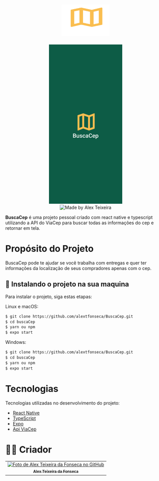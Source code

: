 <h1 align="center">
    <img alt="Logo BuscaCep" src="./assets/icons/logo.svg" width="150" height="100" />
</h1>

<p align="center">
    <img src="./assets/icons/splash.svg" height="500"/> <br>
     <img alt="Made by Alex Teixeira" src="https://img.shields.io/badge/made%20by- Alex Teixeira-%15C3D6?style=flat-square&color=0d5c46&labelColor=000">
</p>

**BuscaCep** é uma projeto pessoal criado com react native e typescript utilizando a API do ViaCep para buscar todas as informações do cep e retornar em tela.

# Propósito do Projeto

BuscaCep pode te ajudar se você trabalha com entregas e quer ter informações da localização de seus compradores apenas com o cep.

## 🚀 Instalando o projeto na sua maquina

Para instalar o projeto, siga estas etapas:

Linux e macOS:

```bash
$ git clone https://github.com/alextfonseca/BuscaCep.git
$ cd buscaCep
$ yarn ou npm
$ expo start
```

Windows:

```bash
$ git clone https://github.com/alextfonseca/BuscaCep.git
$ cd buscaCep
$ yarn ou npm
$ expo start
```

# Tecnologias

Tecnologias utilizadas no desenvolvimento do projeto:

- [React Native](https://reactnative.dev/)
- [TypeScript](https://www.typescriptlang.org/)
- [Expo](https://expo.io/)
- [Api ViaCep](https://viacep.com.br)

# 🧑‍💻 Criador

<table>
  <tr>
    <td align="center">
      <a href="https://github.com/alextfonseca">
        <img src="https://github.com/alextfonseca.png" width="100px;" alt="Foto de Alex Teixeira da Fonseca no GitHub"/><br>
        <sub>
          <b>Alex Teixeira da Fonseca</b>
        </sub>
      </a>
    </td>
  </tr>
</table>
